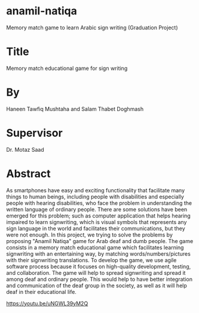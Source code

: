 # anamil-natiqa
Memory match game to learn Arabic sign writing (Graduation Project)

# Title 
Memory match educational game for sign writing


# By 
Haneen Tawfiq Mushtaha and Salam Thabet Doghmash


# Supervisor 
Dr. Motaz Saad


# Abstract 

As smartphones have easy and exciting functionality that facilitate many things to human beings, including people with disabilities and especially people with hearing disabilities, who face the problem in understanding the written language of ordinary people. There are some solutions have been emerged for this problem; such as computer application that helps hearing impaired to learn signwriting, which is visual symbols that represents any sign language in the world and facilitates their communications, but they were not enough. In this project, we trying to solve the problems by proposing "Anamil Natiqa" game for Arab deaf and dumb people. The game consists in a memory match educational game which facilitates learning signwriting with an entertaining way, by matching words/numbers/pictures with their signwriting translations. To develop the game, we use agile software process because it focuses on high-quality development, testing, and collaboration. The game will help to spread signwriting and spread it among deaf and ordinary people. This would help to have better integration and communication of the deaf group in the society, as well as it will help deaf in their educational life.


https://youtu.be/uNGWL39yM2Q
